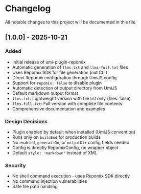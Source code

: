 # Changelog

All notable changes to this project will be documented in this file.

## [1.0.0] - 2025-10-21

### Added
- Initial release of umi-plugin-repomix
- Automatic generation of `llms.txt` and `llms-full.txt` files
- Uses Repomix SDK for file generation (not CLI)
- Direct Repomix configuration through UmiJS config
- Support for `repomix: false` to disable plugin
- Automatic detection of output directory from UmiJS
- Default markdown output format
- `llms.txt`: Lightweight version with file list only (files: false)
- `llms-full.txt`: Full version with complete file contents
- Comprehensive documentation and examples

### Design Decisions
- Plugin enabled by default when installed (UmiJS convention)
- Runs only on `buildEnd` for production builds
- No `enabled`, `generateOn`, or `outputDir` config fields needed
- Config is directly RepomixConfig, no wrapper object
- Default `style: 'markdown'` instead of XML

### Security
- No shell command execution - uses Repomix SDK directly
- No command injection vulnerabilities
- Safe file path handling
